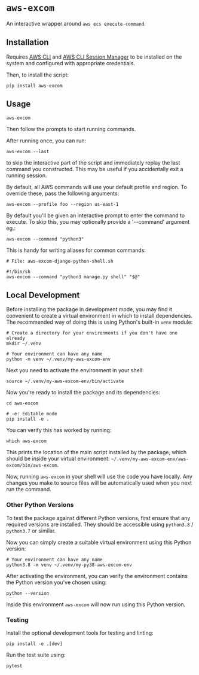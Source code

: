 # `aws-excom`

An interactive wrapper around `aws ecs execute-command`.

## Installation

Requires [AWS CLI](https://aws.amazon.com/cli/) and 
[AWS CLI Session Manager](https://docs.aws.amazon.com/systems-manager/latest/userguide/session-manager-working-with-install-plugin.html)
to be installed on the system and configured with appropriate credentials.

Then, to install the script:
```shell
pip install aws-excom
```

## Usage

```shell
aws-excom
```
Then follow the prompts to start running commands.

After running once, you can run:

```shell
aws-excom --last
```

to skip the interactive part of the script and immediately replay the last command you 
constructed. This may be useful if you accidentally exit a running session.

By default, all AWS commands will use your default profile and region. To override these, pass 
the following arguments:

```shell
aws-excom --profile foo --region us-east-1
```

By default you'll be given an interactive prompt to enter the command to execute. To skip this, 
you may optionally provide a '--command' argument eg.:

```shell
aws-excom --command "python3"
```

This is handy for writing aliases for common commands:

```shell
# File: aws-excom-django-python-shell.sh

#!/bin/sh
aws-excom --command "python3 manage.py shell" "$@"
```

## Local Development

Before installing the package in development mode, you may find it convenient to create a 
virtual environment in which to install dependencies. The recommended way of doing this is
using Python's built-in `venv` module:

```shell
# Create a directory for your environments if you don't have one already
mkdir ~/.venv  

# Your environment can have any name
python -m venv ~/.venv/my-aws-excom-env  
```

Next you need to activate the environment in your shell:

```shell
source ~/.venv/my-aws-excom-env/bin/activate
```

Now you're ready to install the package and its dependencies:

```shell
cd aws-excom

# -e: Editable mode
pip install -e .
```

You can verify this has worked by running:
```shell
which aws-excom
```

This prints the location of the main script installed by the package, which should be 
inside your virtual environment: `~/.venv/my-aws-excom-env/aws-excom/bin/aws-excom`.

Now, running `aws-excom` in your shell will use the code you have locally. Any changes
you make to source files will be automatically used when you next run the command.

### Other Python Versions

To test the package against different Python versions, first ensure that any required 
versions are installed. They should be accessible using `python3.8` / `python3.7` or
similar.

Now you can simply create a suitable virtual environment using this Python version:

```shell
# Your environment can have any name
python3.8 -m venv ~/.venv/my-py38-aws-excom-env  
```

After activating the environment, you can verify the environment contains the Python
version you've chosen using:

```shell
python --version
```

Inside this environment `aws-excom` will now run using this Python version. 

### Testing

Install the optional development tools for testing and linting:

```shell
pip install -e .[dev]
```

Run the test suite using:

```shell
pytest
```
